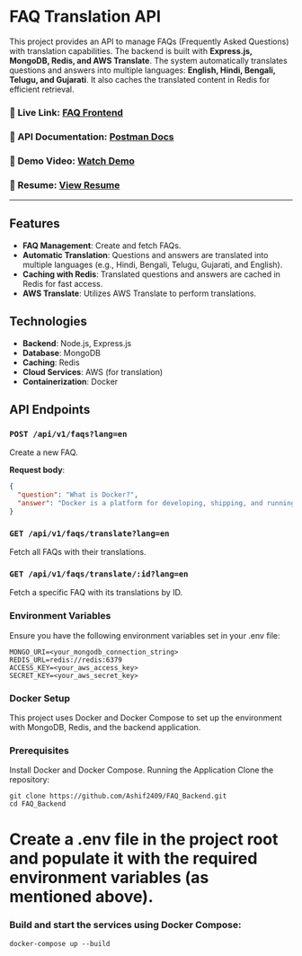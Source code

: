 # FAQ Translation API  

This project provides an API to manage FAQs (Frequently Asked Questions) with translation capabilities. The backend is built with **Express.js, MongoDB, Redis, and AWS Translate**. The system automatically translates questions and answers into multiple languages: **English, Hindi, Bengali, Telugu, and Gujarati**. It also caches the translated content in Redis for efficient retrieval.  

### 🔗 Live Link: [FAQ Frontend](https://faq-frontend-jono.onrender.com/)  
### 📄 API Documentation: [Postman Docs](https://documenter.getpostman.com/view/21537931/2sAYX3r3r9)  
### 🎥 Demo Video: [Watch Demo](https://drive.google.com/file/d/1Ber08LBk9--9q5d7xzhhwV-6flN09xCV/view?usp=sharing)  
### 📂 Resume: [View Resume](https://drive.google.com/file/d/1cqR29yToNKvsrCEnKpR623r72Rk0-oAh/view?usp=sharing)  

---

## Features
- **FAQ Management**: Create and fetch FAQs.
- **Automatic Translation**: Questions and answers are translated into multiple languages (e.g., Hindi, Bengali, Telugu, Gujarati, and English).
- **Caching with Redis**: Translated questions and answers are cached in Redis for fast access.
- **AWS Translate**: Utilizes AWS Translate to perform translations.

## Technologies
- **Backend**: Node.js, Express.js
- **Database**: MongoDB
- **Caching**: Redis
- **Cloud Services**: AWS (for translation)
- **Containerization**: Docker

## API Endpoints
### `POST /api/v1/faqs?lang=en`
Create a new FAQ.

**Request body**:
```json
{
  "question": "What is Docker?",
  "answer": "Docker is a platform for developing, shipping, and running applications.",
}
```
### `GET /api/v1/faqs/translate?lang=en`
Fetch all FAQs with their translations.

###  `GET /api/v1/faqs/translate/:id?lang=en`
Fetch a specific FAQ with its translations by ID.

### Environment Variables
Ensure you have the following environment variables set in your .env file:

```
MONGO_URI=<your_mongodb_connection_string>
REDIS_URL=redis://redis:6379
ACCESS_KEY=<your_aws_access_key>
SECRET_KEY=<your_aws_secret_key>
```
### Docker Setup
This project uses Docker and Docker Compose to set up the environment with MongoDB, Redis, and the backend application.

### Prerequisites
Install Docker and Docker Compose.
Running the Application
Clone the repository:
```
git clone https://github.com/Ashif2409/FAQ_Backend.git
cd FAQ_Backend
```
# Create a .env file in the project root and populate it with the required environment variables (as mentioned above).

### Build and start the services using Docker Compose:

```
docker-compose up --build
```

